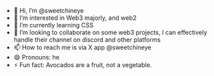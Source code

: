- 👋 Hi, I’m @sweetchineye
- 👀 I’m interested in Web3 majorly, and web2 
- 🌱 I’m currently learning CSS
- 💞️ I’m looking to collaborate on some web3 projects, I can effectively handle their channel on discord and other platforms 
- 📫 How to reach me is via X app @sweetchineye
- 😄 Pronouns: he
- ⚡ Fun fact: Avocados are a fruit, not a vegetable. 

<!---
sweetchineye/sweetchineye is a ✨ special ✨ repository because its `README.md` (this file) appears on your GitHub profile.
You can click the Preview link to take a look at your changes.
--->
